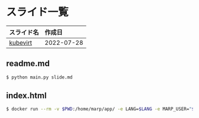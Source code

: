 # スライド一覧

| スライド名 | 作成日 |
|:--|:--|
| [kubevirt](./kubevirt/) | 2022-07-28 |

## readme.md
```sh
$ python main.py slide.md
```

## index.html
```sh
$ docker run --rm -v $PWD:/home/marp/app/ -e LANG=$LANG -e MARP_USER="$(id -u):$(id -g)" marpteam/marp-cli slide.md -o index.html
```
